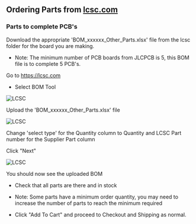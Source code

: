## Ordering Parts from [lcsc.com](https://lcsc.com/)

### Parts to complete PCB's


Download the appropriate 'BOM_xxxxxx_Other_Parts.xlsx' file from the lcsc folder for the board you are making.

* Note: The minimum number of PCB boards from JLCPCB is 5, this BOM file is to complete 5 PCB's.


Go to https://lcsc.com 


* Select BOM Tool


![LCSC](https://github.com/GDWoody/Pixel-Controllers/blob/main/image/LCSC.png)


Upload the 'BOM_xxxxxx_Other_Parts.xlsx' file


![LCSC](https://github.com/GDWoody/Pixel-Controllers/blob/main/image/LCSC_BOM_Upload.png)


Change 'select type' for the Quantity column to Quantity and LCSC Part number for the Supplier Part column

Click "Next"


![LCSC](https://github.com/GDWoody/Pixel-Controllers/blob/main/image/LCSC_Select_Type.png)


You should now see the uploaded BOM

* Check that all parts are there and in stock

* Note: Some parts have a minimum order quantity, you may need to increase the number of parts to reach the minimum required

* Click "Add To Cart" and proceed to Checkout and Shipping as normal.
